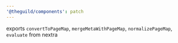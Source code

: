 ```yaml
---
'@theguild/components': patch
---
```


exports `convertToPageMap`, `mergeMetaWithPageMap`, `normalizePageMap`, `evaluate` from nextra
